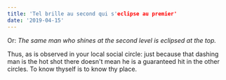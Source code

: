```yaml
---
title: 'Tel brille au second qui s'eclipse au premier'
date: '2019-04-15'
---
```

Or: _The same man who shines at the second level is eclipsed at the top._

Thus, as is observed in your local social circle: just because that dashing man is the hot shot there doesn't mean he is a guaranteed hit in the other circles. To know thyself is to know thy place.
